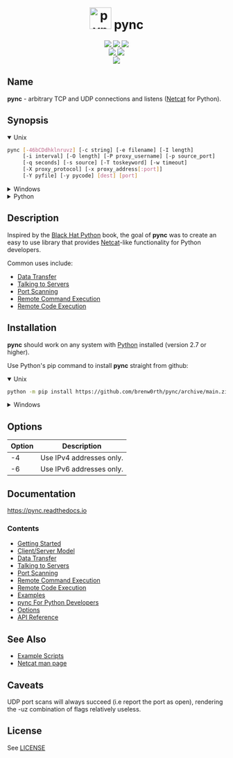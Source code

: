 <h1 align="center">
  <a href="https://github.com/brenw0rth/pync"><img src="identicon.png" alt="pync" width=50></a>
  pync
</h1>

<p align="center">
  <a href="https://www.python.org/">
    <img src="https://img.shields.io/badge/Made%20with-Python-1f425f.svg">
  </a>
  <a href="https://gitHub.com/brenw0rth/pync/stargazers/">
    <img src="https://badgen.net/github/stars/brenw0rth/pync">
  </a>
  <a href="https://gitHub.com/brenw0rth/pync/network/members">
    <img src="https://badgen.net/github/forks/brenw0rth/pync">
  </a>

  </br>

  <a href="https://github.com/brenw0rth/pync/actions/workflows/python-package.yml">
    <img src="https://github.com/brenw0rth/pync/actions/workflows/python-package.yml/badge.svg">
  </a>
  <a href="https://readthedocs.org/projects/pync/">
    <img src="https://readthedocs.org/projects/pync/badge/?version=latest">
  </a>

  </br>

  <a href="https://github.com/brenw0rth/pync/blob/main/LICENSE">
    <img src="https://img.shields.io/github/license/brenw0rth/pync">
  </a>
</p>

## Name
**pync** - arbitrary TCP and UDP connections and listens ([Netcat](https://en.wikipedia.org/wiki/Netcat) for Python).

## Synopsis
<details open>
<summary>Unix</summary>

```sh
pync [-46bCDdhklnruvz] [-c string] [-e filename] [-I length]
     [-i interval] [-O length] [-P proxy_username] [-p source_port]
     [-q seconds] [-s source] [-T toskeyword] [-w timeout]
     [-X proxy_protocol] [-x proxy_address[:port]]
     [-Y pyfile] [-y pycode] [dest] [port]
```
</details>

<details>
<summary>Windows</summary>

```sh
py -m pync [-46bCDdhklnruvz] [-c string] [-e filename] [-I length]
           [-i interval] [-O length] [-P proxy_username] [-p source_port]
           [-q seconds] [-s source] [-T toskeyword] [-w timeout]
           [-X proxy_protocol] [-x proxy_address[:port]]
           [-Y pyfile] [-y pycode] [dest] [port]
```
</details>

<details>
<summary>Python</summary>

```python
from pync import pync
args = '''[-46bCDdhklnruvz] [-c string] [-e filename] [-I length]
          [-i interval] [-O length] [-P proxy_username] [-p source_port]
          [-q seconds] [-s source] [-T toskeyword] [-w timeout]
          [-X proxy_protocol] [-x proxy_address[:port]]
          [-Y pyfile] [-y pycode] [dest] [port]'''
pync(args, stdin, stdout, stderr)
```
</details>

## Description
Inspired by the [Black Hat Python](https://github.com/EONRaider/blackhat-python3) book,
the goal of **pync** was to create an easy to use library that
provides [Netcat](https://en.wikipedia.org/wiki/Netcat)-like functionality for Python developers.</br>

Common uses include:
* [Data Transfer](https://pync.readthedocs.io/en/latest/data-transfer.html)
* [Talking to Servers](https://pync.readthedocs.io/en/latest/talking-to-servers.html)
* [Port Scanning](https://pync.readthedocs.io/en/latest/port-scanning.html)
* [Remote Command Execution](https://pync.readthedocs.io/en/latest/remote-command-exec.html)
* [Remote Code Execution](https://pync.readthedocs.io/en/latest/remote-code-exec.html)

## Installation
**pync** should work on any system with  [Python](https://www.python.org/)
installed (version 2.7 or higher).

Use Python's pip command to install **pync** straight from github:
<details open>
<summary>Unix</summary>

```sh
python -m pip install https://github.com/brenw0rth/pync/archive/main.zip
```
</details>

<details>
<summary>Windows</summary>

```sh
py -m pip install https://github.com/brenw0rth/pync/archive/main.zip
```
</details>

## Options

| Option | Description
| ------ | -----------
| -4     | Use IPv4 addresses only.
| -6     | Use IPv6 addresses only.

## Documentation
https://pync.readthedocs.io
### Contents
* [Getting Started](https://pync.readthedocs.io/en/latest/getting-started.html)
* [Client/Server Model](https://pync.readthedocs.io/en/latest/client-server.html)
* [Data Transfer](https://pync.readthedocs.io/en/latest/data-transfer.html)
* [Talking to Servers](https://pync.readthedocs.io/en/latest/talking-to-servers.html)
* [Port Scanning](https://pync.readthedocs.io/en/latest/port-scanning.html)
* [Remote Command Execution](https://pync.readthedocs.io/en/latest/remote-command-exec.html)
* [Remote Code Execution](https://pync.readthedocs.io/en/latest/remote-code-exec.html)
* [Examples](https://pync.readthedocs.io/en/latest/examples.html)
* [pync For Python Developers](https://pync.readthedocs.io/en/latest/pync-for-devs.html)
* [Options](https://pync.readthedocs.io/en/latest/options/index.html)
* [API Reference](https://pync.readthedocs.io/en/latest/reference/index.html)

## See Also
* [Example Scripts](https://github.com/brenw0rth/pync/tree/main/examples)
* [Netcat man page](https://helpmanual.io/man1/netcat/)

## Caveats
UDP port scans will always succeed (i.e report the port as open), rendering the -uz combination of flags
relatively useless.

## License
See [LICENSE](https://github.com/brenw0rth/pync/blob/main/LICENSE)
